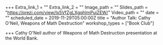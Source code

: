 +++
Extra_link_1 = ""
Extra_link_2 = ""
Image_path = ""
Slides_path = "https://prezi.com/view/Ix5VfZgLXgqhlmPujZEW/"
Video_path = ""
date = ""
scheduled_date = 2019-11-29T05:00:00Z
title = "Author Talk: Cathy O'Neil, Weapons of Math Destruction"
workshop_types = ["Book Club"]

+++
Cathy O'Neil author of Weapons of Math Destruction presentation at the World Bank.